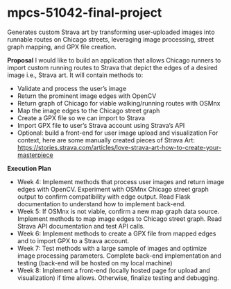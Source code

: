 # mpcs-51042-final-project
Generates custom Strava art by transforming user-uploaded images into runnable routes on Chicago streets, leveraging image processing, street graph mapping, and GPX file creation.

**Proposal**
I would like to build an application that allows Chicago runners to import custom running routes to Strava that depict the edges of a desired image i.e., Strava art. It will contain methods to:
- Validate and process the user’s image
- Return the prominent image edges with OpenCV
- Return graph of Chicago for viable walking/running routes with OSMnx
- Map the image edges to the Chicago street graph
- Create a GPX file so we can import to Strava
- Import GPX file to user’s Strava account using Strava’s API
- Optional: build a front-end for user image upload and visualization
For context, here are some manually created pieces of Strava Art: 
<https://stories.strava.com/articles/love-strava-art-how-to-create-your-masterpiece>

**Execution Plan**
- Week 4: Implement methods that process user images and return image edges with OpenCV. Experiment with OSMnx Chicago street graph output to confirm compatibility with edge output. Read Flask documentation to understand how to implement back-end.
- Week 5: If OSMnx is not viable, confirm a new map graph data source. Implement methods to map image edges to Chicago street graph. Read Strava API documentation and test API calls. 
- Week 6: Implement methods to create a GPX file from mapped edges and to import GPX to a Strava account. 
- Week 7: Test methods with a large sample of images and optimize image processing parameters. Complete back-end implementation and testing (back-end will be hosted on my local machine)
- Week 8: Implement a front-end (locally hosted page for upload and visualization) if time allows. Otherwise, finalize testing and debugging.

